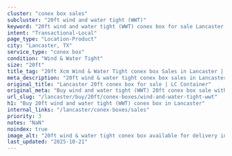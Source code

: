 ```yaml
---
cluster: "conex box sales"
subcluster: "20ft wind and water tight (WWT)"
keyword: "20ft wind and water tight (WWT) conex box for sale Lancaster, TX"
intent: "Transactional-Local"
page_type: "Location-Product"
city: "Lancaster, TX"
service_type: "conex box"
condition: "Wind & Water Tight"
size: "20ft"
title_tag: "20ft Xcm Wind & Water Tight conex box Sales in Lancaster | LC Container"
meta_description: "20ft wind & water tight conex box sales in Lancaster. Fast delivery, competitive pricing. Serving conex boxes area. Quote ID: XAM. Call (214) 524-4168 for your free quote today."
original_title: "Lancaster 20ft conex box for sale | LC Container"
original_meta: "Buy wind and water tight (WWT) 20ft conex box sale with local delivery in Lancaster, TX. LC Container — local Since 2003. Request a fast quote today."
url_slug: "/lancaster/buy/20ft/conex-boxes/wind-and-water-tight-wwt"
h1: "Buy 20ft wind and water tight (WWT) conex box in Lancaster"
internal_links: "/lancaster/conex-boxes/sales"
priority: 3
notes: "NaN"
noindex: true
image_alt: "20ft wind & water tight conex box available for delivery in Lancaster"
last_updated: "2025-10-21"
---
```


<!-- TODO: Add unique city/inventory copy, images, and internal links here. -->
